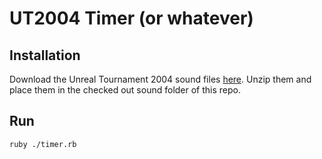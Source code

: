 # UT2004 Timer (or whatever)

## Installation

Download the Unreal Tournament 2004 sound files [here](https://doktor.haze.free.fr/counter-strike/ut_sounds/ut2004.zip).
Unzip them and place them in the checked out sound folder of this repo.

## Run

    ruby ./timer.rb
